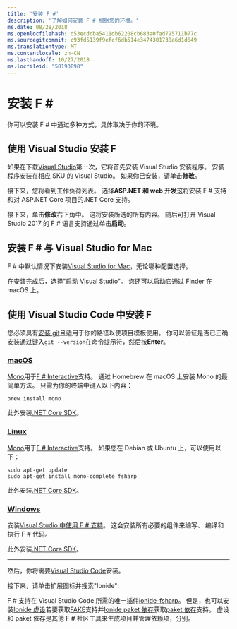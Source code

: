 ```yaml
---
title: '安装 F #'
description: '了解如何安装 F # 根据您的环境。'
ms.date: 08/28/2018
ms.openlocfilehash: d53ecdcba5411db62208cb683a0fad795711b77c
ms.sourcegitcommit: c93fd5139f9efcf6db514e3474301738a6d1d649
ms.translationtype: MT
ms.contentlocale: zh-CN
ms.lasthandoff: 10/27/2018
ms.locfileid: "50193898"
---
```

# <a name="install-f"></a>安装 F # #

你可以安装 F # 中通过多种方式，具体取决于你的环境。

## <a name="install-f-with-visual-studio"></a>使用 Visual Studio 安装 F #

如果在下载[Visual Studio](https://visualstudio.microsoft.com/)第一次，它将首先安装 Visual Studio 安装程序。 安装程序安装在相应 SKU 的 Visual Studio。 如果你已安装，请单击**修改**。

接下来，您将看到工作负荷列表。 选择**ASP.NET 和 web 开发**这将安装 F # 支持和对 ASP.NET Core 项目的.NET Core 支持。

接下来，单击**修改**右下角中。  这将安装所选的所有内容。 随后可打开 Visual Studio 2017 的 F # 语言支持通过单击**启动**。

## <a name="install-f-with-visual-studio-for-mac"></a>安装 F # 与 Visual Studio for Mac

F # 中默认情况下安装[Visual Studio for Mac](https://visualstudio.microsoft.com/vs/mac/)，无论哪种配置选择。

在安装完成后，选择"启动 Visual Studio"。 您还可以启动它通过 Finder 在 macOS 上。

## <a name="install-f-with-visual-studio-code"></a>使用 Visual Studio Code 中安装 F #

您必须具有[安装 git](https://git-scm.com/download)且适用于你的路径以使项目模板使用。 你可以验证是否已正确安装通过键入`git --version`在命令提示符，然后按**Enter**。

### <a name="macostabmacos"></a>[macOS](#tab/macos)

[Mono](https://www.mono-project.com)用于[F # Interactive](../tutorials/fsharp-interactive/index.md)支持。 通过 Homebrew 在 macOS 上安装 Mono 的最简单方法。 只需为你的终端中键入以下内容：

```console
brew install mono
```

此外安装[.NET Core SDK](https://www.microsoft.com/net/download)。

### <a name="linuxtablinux"></a>[Linux](#tab/linux)

[Mono](https://www.mono-project.com)用于[F # Interactive](../tutorials/fsharp-interactive/index.md)支持。 如果您在 Debian 或 Ubuntu 上，可以使用以下：

```console
sudo apt-get update
sudo apt-get install mono-complete fsharp
```

此外安装[.NET Core SDK](https://www.microsoft.com/net/download)。

### <a name="windowstabwindows"></a>[Windows](#tab/windows)

安装[Visual Studio 中使用 F # 支持](#install-f-with-visual-studio)。 这会安装所有必要的组件来编写、 编译和执行 F # 代码。

此外安装[.NET Core SDK](https://www.microsoft.com/net/download/)。

---

然后，你将需要[Visual Studio Code](https://code.visualstudio.com)安装。

接下来，请单击扩展图标并搜索"Ionide":

F # 支持在 Visual Studio Code 所需的唯一插件[ionide-fsharp](https://marketplace.visualstudio.com/items?itemName=Ionide.Ionide-fsharp)。 但是，也可以安装[Ionide 虚设](https://marketplace.visualstudio.com/items?itemName=Ionide.Ionide-FAKE)若要获取[FAKE](https://fsharp.github.io/FAKE/)支持并[Ionide paket 依存](https://marketplace.visualstudio.com/items?itemName=Ionide.Ionide-Paket)获取[paket 依存](https://fsprojects.github.io/Paket/)支持。 虚设和 paket 依存是其他 F # 社区工具来生成项目并管理依赖项，分别。
